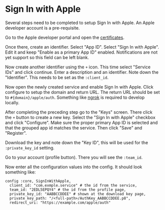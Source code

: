 # Sign In with Apple

Several steps need to be completed to setup Sign In with Apple. An Apple
developer account is a pre-requisite.

Go to the Apple developer portal and open the
[certificates](https://developer.apple.com/account/resources/certificates).

Once there, create an identifier. Select "App ID". Select "Sign In with Apple".
Edit it and keep "Enable as a primary App ID" enabled. Notifications
are not yet support so this field can be left blank.

Now create another identifier using the `+` icon. This time select "Service
IDs" and click continue. Enter a description and an identifier. Note down the
"Identifier". This needs to be set as the `:client_id`.

Now open the newly created service and enable Sign In with Apple. Click
configure to setup the domain and return URL. The return URL should be set to
`#{domain}/apple/auth`. Something like [ngrok](https://ngrok.com/) is required
to develop locally.

After completing the preceding step go to the "Keys" screen. There click the
`+` button to create a new key. Select the "Sign In with Apple" checkbox and
click "Configure". Make sure the proper primary App ID is selected and that the
grouped app id matches the service. Then click "Save" and "Register".

Download the key and note down the "Key ID", this will be used for the
`:private_key_id` setting.

Go to your account (profile button). There you will see the `:team_id`.

Now enter all the configuration values into the config. It should look
something like:

    config :core, SignInWithApple,
      client_id: "com.exmple.service" # the id from the service,
      team_id: "2EDL5EPQY4" # the id from the profile page,
      private_key_id: "AABBCCDDEE" # shown at the download key page,
      private_key_path: "/<full-path>/AuthKey_AABBCCDDEE.p8",
      redirect_uri: "https://example.com/apple/auth"
